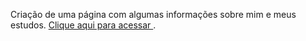 Criação de uma página com algumas informações sobre mim e meus estudos. <a href="https://aurila.github.io/"> Clique aqui para acessar </a>.
